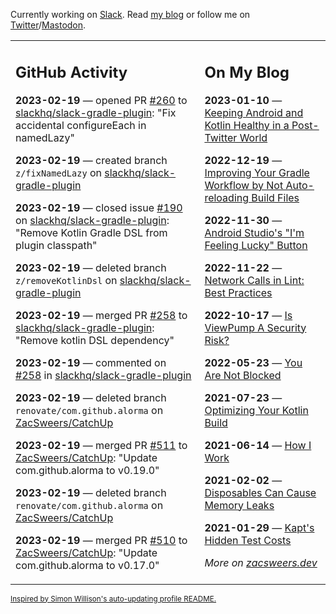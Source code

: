 Currently working on [Slack](https://slack.com/). Read [my blog](https://zacsweers.dev/) or follow me on [Twitter](https://twitter.com/ZacSweers)/[Mastodon](https://hachyderm.io/@ZacSweers).

<table><tr><td valign="top" width="60%">

## GitHub Activity
<!-- githubActivity starts -->
**2023-02-19** — opened PR [#260](https://github.com/slackhq/slack-gradle-plugin/pull/260) to [slackhq/slack-gradle-plugin](https://github.com/slackhq/slack-gradle-plugin): "Fix accidental configureEach in namedLazy"

**2023-02-19** — created branch `z/fixNamedLazy` on [slackhq/slack-gradle-plugin](https://github.com/slackhq/slack-gradle-plugin)

**2023-02-19** — closed issue [#190](https://github.com/slackhq/slack-gradle-plugin/issues/190) on [slackhq/slack-gradle-plugin](https://github.com/slackhq/slack-gradle-plugin): "Remove Kotlin Gradle DSL from plugin classpath"

**2023-02-19** — deleted branch `z/removeKotlinDsl` on [slackhq/slack-gradle-plugin](https://github.com/slackhq/slack-gradle-plugin)

**2023-02-19** — merged PR [#258](https://github.com/slackhq/slack-gradle-plugin/pull/258) to [slackhq/slack-gradle-plugin](https://github.com/slackhq/slack-gradle-plugin): "Remove kotlin DSL dependency"

**2023-02-19** — commented on [#258](https://github.com/slackhq/slack-gradle-plugin/pull/258#issuecomment-1436084754) in [slackhq/slack-gradle-plugin](https://github.com/slackhq/slack-gradle-plugin)

**2023-02-19** — deleted branch `renovate/com.github.alorma` on [ZacSweers/CatchUp](https://github.com/ZacSweers/CatchUp)

**2023-02-19** — merged PR [#511](https://github.com/ZacSweers/CatchUp/pull/511) to [ZacSweers/CatchUp](https://github.com/ZacSweers/CatchUp): "Update com.github.alorma to v0.19.0"

**2023-02-19** — deleted branch `renovate/com.github.alorma` on [ZacSweers/CatchUp](https://github.com/ZacSweers/CatchUp)

**2023-02-19** — merged PR [#510](https://github.com/ZacSweers/CatchUp/pull/510) to [ZacSweers/CatchUp](https://github.com/ZacSweers/CatchUp): "Update com.github.alorma to v0.17.0"
<!-- githubActivity ends -->
</td><td valign="top" width="40%">

## On My Blog
<!-- blog starts -->
**2023-01-10** — [Keeping Android and Kotlin Healthy in a Post-Twitter World](https://www.zacsweers.dev/keeping-android-healthy/)

**2022-12-19** — [Improving Your Gradle Workflow by Not Auto-reloading Build Files](https://www.zacsweers.dev/improving-your-workflow-by-not-auto-reloading-build-files/)

**2022-11-30** — [Android Studio's "I'm Feeling Lucky" Button](https://www.zacsweers.dev/android-studios-im-feeling-lucky-button/)

**2022-11-22** — [Network Calls in Lint: Best Practices](https://www.zacsweers.dev/network-calls-in-lint-best-practices/)

**2022-10-17** — [Is ViewPump A Security Risk?](https://www.zacsweers.dev/is-viewpump-a-security-risk/)

**2022-05-23** — [You Are Not Blocked](https://www.zacsweers.dev/you-are-not-blocked/)

**2021-07-23** — [Optimizing Your Kotlin Build](https://www.zacsweers.dev/optimizing-your-kotlin-build/)

**2021-06-14** — [How I Work](https://www.zacsweers.dev/how-i-work/)

**2021-02-02** — [Disposables Can Cause Memory Leaks](https://www.zacsweers.dev/disposables-can-cause-memory-leaks/)

**2021-01-29** — [Kapt's Hidden Test Costs](https://www.zacsweers.dev/kapts-hidden-test-costs/)
<!-- blog ends -->
_More on [zacsweers.dev](https://zacsweers.dev/)_
</td></tr></table>

<sub><a href="https://simonwillison.net/2020/Jul/10/self-updating-profile-readme/">Inspired by Simon Willison's auto-updating profile README.</a></sub>